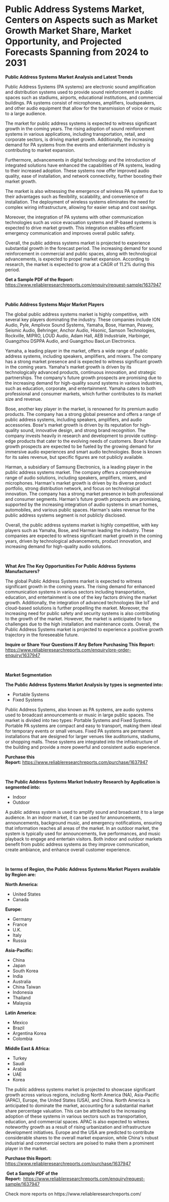 <p><h1>Public Address Systems Market, Centers on Aspects such as Market Growth Market Share, Market Opportunity, and Projected Forecasts Spanning from 2024 to 2031</h1></p><p><strong>Public Address Systems Market Analysis and Latest Trends</strong></p>
<p><p>Public Address Systems (PA systems) are electronic sound amplification and distribution systems used to provide sound reinforcement in public spaces such as stadiums, airports, educational institutions, and commercial buildings. PA systems consist of microphones, amplifiers, loudspeakers, and other audio equipment that allow for the transmission of voice or music to a large audience.</p><p>The market for public address systems is expected to witness significant growth in the coming years. The rising adoption of sound reinforcement systems in various applications, including transportation, retail, and corporate sectors, is driving market growth. Additionally, the increasing demand for PA systems from the events and entertainment industry is contributing to market expansion.</p><p>Furthermore, advancements in digital technology and the introduction of integrated solutions have enhanced the capabilities of PA systems, leading to their increased adoption. These systems now offer improved audio quality, ease of installation, and network connectivity, further boosting their market growth.</p><p>The market is also witnessing the emergence of wireless PA systems due to their advantages such as flexibility, scalability, and convenience of installation. The deployment of wireless systems eliminates the need for complex wiring infrastructure, allowing for easier setup and cost savings.</p><p>Moreover, the integration of PA systems with other communication technologies such as voice evacuation systems and IP-based systems is expected to drive market growth. This integration enables efficient emergency communication and improves overall public safety.</p><p>Overall, the public address systems market is projected to experience substantial growth in the forecast period. The increasing demand for sound reinforcement in commercial and public spaces, along with technological advancements, is expected to propel market expansion. According to research, the market is expected to grow at a CAGR of 11.2% during this period.</p></p>
<p><strong>Get a Sample PDF of the Report:&nbsp;</strong> <a href="https://www.reliableresearchreports.com/enquiry/request-sample/1637947">https://www.reliableresearchreports.com/enquiry/request-sample/1637947</a></p>
<p>&nbsp;</p>
<p><strong>Public Address Systems Major Market Players</strong></p>
<p><p>The global public address systems market is highly competitive, with several key players dominating the industry. These companies include ION Audio, Pyle, Amplivox Sound Systems, Yamaha, Bose, Harman, Peavey, Seismic Audio, Behringer, Anchor Audio, Hisonic, Samson Technologies, Rockville, MIPRO, LOUD Audio, Adam Hall, AEB Industriale, Harbinger, Guangzhou DSPPA Audio, and Guangzhou BaoLun Electronics.</p><p>Yamaha, a leading player in the market, offers a wide range of public address systems, including speakers, amplifiers, and mixers. The company has a strong market presence and is expected to witness significant growth in the coming years. Yamaha's market growth is driven by its technologically advanced products, continuous innovation, and strategic partnerships. The company's future growth prospects are promising due to the increasing demand for high-quality sound systems in various industries, such as education, corporate, and entertainment. Yamaha caters to both professional and consumer markets, which further contributes to its market size and revenue.</p><p>Bose, another key player in the market, is renowned for its premium audio products. The company has a strong global presence and offers a range of public address systems, including speakers, amplifiers, and audio accessories. Bose's market growth is driven by its reputation for high-quality sound, innovative design, and strong brand recognition. The company invests heavily in research and development to provide cutting-edge products that cater to the evolving needs of customers. Bose's future growth prospects are expected to be fueled by the growing demand for immersive audio experiences and smart audio technologies. Bose is known for its sales revenue, but specific figures are not publicly available.</p><p>Harman, a subsidiary of Samsung Electronics, is a leading player in the public address systems market. The company offers a comprehensive range of audio solutions, including speakers, amplifiers, mixers, and microphones. Harman's market growth is driven by its diverse product portfolio, strong distribution network, and focus on technological innovation. The company has a strong market presence in both professional and consumer segments. Harman's future growth prospects are promising, supported by the increasing integration of audio systems in smart homes, automobiles, and various public spaces. Harman's sales revenue for the public address systems segment is not publicly disclosed.</p><p>Overall, the public address systems market is highly competitive, with key players such as Yamaha, Bose, and Harman leading the industry. These companies are expected to witness significant market growth in the coming years, driven by technological advancements, product innovation, and increasing demand for high-quality audio solutions.</p></p>
<p>&nbsp;</p>
<p><strong>What Are The Key Opportunities For Public Address Systems Manufacturers?</strong></p>
<p><p>The global Public Address Systems market is expected to witness significant growth in the coming years. The rising demand for enhanced communication systems in various sectors including transportation, education, and entertainment is one of the key factors driving the market growth. Additionally, the integration of advanced technologies like IoT and cloud-based solutions is further propelling the market. Moreover, the increasing need for public safety and security systems is also contributing to the growth of the market. However, the market is anticipated to face challenges due to the high installation and maintenance costs. Overall, the Public Address Systems market is projected to experience a positive growth trajectory in the foreseeable future.</p></p>
<p><strong>Inquire or Share Your Questions If Any Before Purchasing This Report:</strong> <a href="https://www.reliableresearchreports.com/enquiry/pre-order-enquiry/1637947">https://www.reliableresearchreports.com/enquiry/pre-order-enquiry/1637947</a></p>
<p>&nbsp;</p>
<p><strong>Market Segmentation</strong></p>
<p><strong>The Public Address Systems Market Analysis by types is segmented into:</strong></p>
<p><ul><li>Portable Systems</li><li>Fixed Systems</li></ul></p>
<p><p>Public Address Systems, also known as PA systems, are audio systems used to broadcast announcements or music in large public spaces. The market is divided into two types: Portable Systems and Fixed Systems. Portable PA systems are compact and easy to transport, making them ideal for temporary events or small venues. Fixed PA systems are permanent installations that are designed for larger venues like auditoriums, stadiums, or shopping malls. These systems are integrated into the infrastructure of the building and provide a more powerful and consistent audio experience.</p></p>
<p><strong>Purchase this Report:&nbsp;</strong><a href="https://www.reliableresearchreports.com/purchase/1637947">https://www.reliableresearchreports.com/purchase/1637947</a></p>
<p>&nbsp;</p>
<p><strong>The Public Address Systems Market Industry Research by Application is segmented into:</strong></p>
<p><ul><li>Indoor</li><li>Outdoor</li></ul></p>
<p><p>A public address system is used to amplify sound and broadcast it to a large audience. In an indoor market, it can be used for announcements, announcements, background music, and emergency notifications, ensuring that information reaches all areas of the market. In an outdoor market, the system is typically used for announcements, live performances, and music playback to engage and entertain visitors. Both indoor and outdoor markets benefit from public address systems as they improve communication, create ambiance, and enhance overall customer experience.</p></p>
<p>&nbsp;</p>
<p><strong>In terms of Region, the Public Address Systems Market Players available by Region are:</strong></p>
<p>
    <p> <strong> North America: </strong>
        <ul>
            <li>United States</li>
            <li>Canada</li>
        </ul>
        </p> 
    <p> <strong> Europe: </strong>
        <ul>
            <li>Germany</li>
            <li>France</li>
            <li>U.K.</li>
            <li>Italy</li>
            <li>Russia</li>
        </ul>
        </p> 
    <p> <strong> Asia-Pacific: </strong>
        <ul>
            <li>China</li>
            <li>Japan</li>
            <li>South Korea</li>
            <li>India</li>
            <li>Australia</li>
            <li>China Taiwan</li>
            <li>Indonesia</li>
            <li>Thailand</li>
            <li>Malaysia</li>
        </ul>
        </p> 
    <p> <strong> Latin America: </strong>
        <ul>
            <li>Mexico</li>
            <li>Brazil</li>
            <li>Argentina Korea</li>
            <li>Colombia</li>
        </ul>
        </p> 
    <p> <strong> Middle East & Africa: </strong>
        <ul>
            <li>Turkey</li>
            <li>Saudi</li>
            <li>Arabia</li>
            <li>UAE</li>
            <li>Korea</li>
        </ul>
    </p>
    </p>
<p><p>The public address systems market is projected to showcase significant growth across various regions, including North America (NA), Asia-Pacific (APAC), Europe, the United States (USA), and China. North America is anticipated to dominate the market, accounting for a substantial market share percentage valuation. This can be attributed to the increasing adoption of these systems in various sectors such as transportation, education, and commercial spaces. APAC is also expected to witness noteworthy growth as a result of rising urbanization and infrastructure development initiatives. Europe and the USA are predicted to contribute considerable shares to the overall market expansion, while China's robust industrial and commercial sectors are poised to make them a prominent player in the market.</p></p>
<p><strong>Purchase this Report: </strong><a href="https://www.reliableresearchreports.com/purchase/1637947">https://www.reliableresearchreports.com/purchase/1637947</a></p>
<p>&nbsp;<strong>Get a Sample PDF of the Report:&nbsp;&nbsp;</strong><a href="https://www.reliableresearchreports.com/enquiry/request-sample/1637947">https://www.reliableresearchreports.com/enquiry/request-sample/1637947</a></p>
<p><strong></strong></p>
<p>Check more reports on https://www.reliableresearchreports.com/</p>